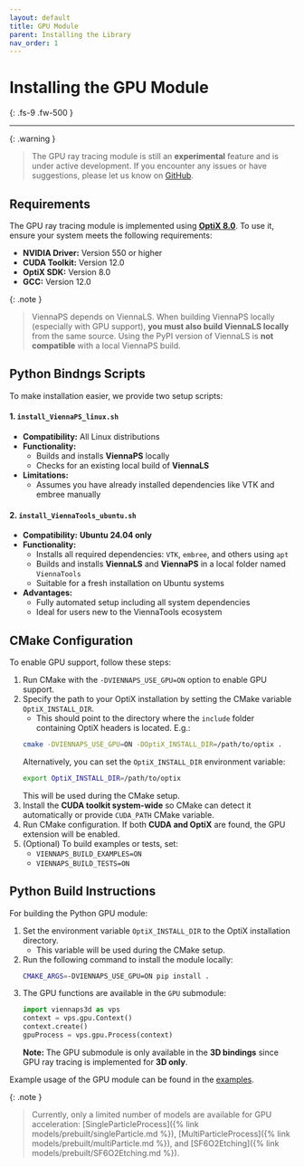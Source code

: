 ```yaml
---
layout: default
title: GPU Module
parent: Installing the Library
nav_order: 1
---
```


# Installing the GPU Module 
{: .fs-9 .fw-500 }

---

{: .warning }
> The GPU ray tracing module is still an **experimental** feature and is under active development. If you encounter any issues or have suggestions, please let us know on [GitHub](https://github.com/ViennaTools/ViennaPS/issues).

## Requirements

The GPU ray tracing module is implemented using [**OptiX 8.0**](https://developer.nvidia.com/rtx/ray-tracing/optix). To use it, ensure your system meets the following requirements:

- **NVIDIA Driver:** Version 550 or higher
- **CUDA Toolkit:** Version 12.0
- **OptiX SDK:** Version 8.0
- **GCC:** Version 12.0 

{: .note }
> ViennaPS depends on ViennaLS. When building ViennaPS locally (especially with GPU support), **you must also build ViennaLS locally** from the same source. Using the PyPI version of ViennaLS is **not compatible** with a local ViennaPS build.

## Python Bindngs Scripts

To make installation easier, we provide two setup scripts:

#### 1. `install_ViennaPS_linux.sh`

- **Compatibility:** All Linux distributions  
- **Functionality:**  
  - Builds and installs **ViennaPS** locally  
  - Checks for an existing local build of **ViennaLS**  
- **Limitations:**  
  - Assumes you have already installed dependencies like VTK and embree manually  

#### 2. `install_ViennaTools_ubuntu.sh`

- **Compatibility:** **Ubuntu 24.04 only**  
- **Functionality:**  
  - Installs all required dependencies: `VTK`, `embree`, and others using `apt`  
  - Builds and installs **ViennaLS** and **ViennaPS** in a local folder named `ViennaTools`  
  - Suitable for a fresh installation on Ubuntu systems  
- **Advantages:**  
  - Fully automated setup including all system dependencies  
  - Ideal for users new to the ViennaTools ecosystem  

## CMake Configuration

To enable GPU support, follow these steps:

1. Run CMake with the `-DVIENNAPS_USE_GPU=ON` option to enable GPU support.
2. Specify the path to your OptiX installation by setting the CMake variable `OptiX_INSTALL_DIR`.
   - This should point to the directory where the `include` folder containing OptiX headers is located.
  E.g.:
   ```sh
   cmake -DVIENNAPS_USE_GPU=ON -DOptiX_INSTALL_DIR=/path/to/optix .
   ```
   Alternatively, you can set the `OptiX_INSTALL_DIR` environment variable:
   ```sh
   export OptiX_INSTALL_DIR=/path/to/optix
   ```
   This will be used during the CMake setup.
3. Install the **CUDA toolkit system-wide** so CMake can detect it automatically or provide `CUDA_PATH` CMake variable.
4. Run CMake configuration. If both **CUDA and OptiX** are found, the GPU extension will be enabled.
5. (Optional) To build examples or tests, set:
   - `VIENNAPS_BUILD_EXAMPLES=ON`
   - `VIENNAPS_BUILD_TESTS=ON`

## Python Build Instructions

For building the Python GPU module:

1. Set the environment variable `OptiX_INSTALL_DIR` to the OptiX installation directory.
   - This variable will be used during the CMake setup.
2. Run the following command to install the module locally:
   ```sh
   CMAKE_ARGS=-DVIENNAPS_USE_GPU=ON pip install .
   ```
3. The GPU functions are available in the `GPU` submodule:
   ```python
   import viennaps3d as vps
   context = vps.gpu.Context()
   context.create()
   gpuProcess = vps.gpu.Process(context)
   ```
   **Note:** The GPU submodule is only available in the **3D bindings** since GPU ray tracing is implemented for **3D only**.

Example usage of the GPU module can be found in the [examples](https://github.com/ViennaTools/ViennaPS/tree/master/gpu/examples).

{: .note }
> Currently, only a limited number of models are available for GPU acceleration: [SingleParticleProcess]({% link models/prebuilt/singleParticle.md %}), [MultiParticleProcess]({% link models/prebuilt/multiParticle.md %}), and [SF6O2Etching]({% link models/prebuilt/SF6O2Etching.md %}).